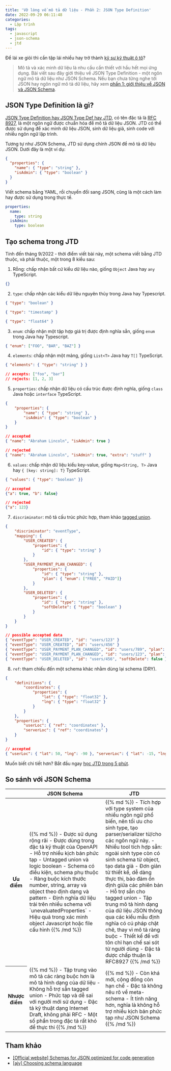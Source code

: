 ```yaml
---
title: 'Vỡ lòng về mô tả dữ liệu - Phần 2: JSON Type Definition'
date: 2022-09-29 06:11:48
categories:
  - Lập trình
tags:
  - javascript
  - json-schema
  - jtd
---
```


Để lái xe giỏi thì cần tập lái nhiều hay trở thành [kỹ sư kỹ thuật ô tô](https://www.howacarworks.com/)?

<!--more-->

> Mô tả và xác minh dữ liệu là nhu cầu cần thiết với hầu hết mọi ứng dụng. Bài viết sau đây giới thiệu về JSON Type Definition - một ngôn ngữ mô tả dữ liệu như JSON Schema. Nếu bạn chưa từng nghe tới JSON hay ngôn ngữ mô tả dữ liệu, hãy xem [phần 1: giới thiệu về JSON và JSON Schema](/blog/lap-trinh/json-schema/understanding-json-schema).

## JSON Type Definition là gì?

[JSON Type Definition hay JSON Type Def hay JTD](https://github.com/jsontypedef/jsontypedef.com), có tên đặc tả là [RFC 8927](https://tools.ietf.org/html/rfc8927), là một ngôn ngữ được chuẩn hóa để mô tả dữ liệu JSON. JTD có thể được sử dụng để xác minh dữ liệu JSON, sinh dữ liệu giả, sinh code với nhiều ngôn ngữ lập trình.

Tương tự như JSON Schema, JTD sử dụng chính JSON để mô tả dữ liệu JSON. Dưới đây là một ví dụ:

```json
{
  "properties": {
    "name": { "type": "string" },
    "isAdmin": { "type": "boolean" }
  }
}
```

Viết schema bằng YAML, rồi chuyển đổi sang JSON, cũng là một cách làm hay được sử dụng trong thực tế.

```yaml
properties:
  name:
    type: string
  isAdmin:
    type: boolean
```

## Tạo schema trong JTD

Tính đến tháng 9/2022 - thời điểm viết bài này, một schema viết bằng JTD thuộc, và phải thuộc, một trong 8 kiểu sau:

1. Rỗng: chấp nhận bất cứ kiểu dữ liệu nào, giống `Object` Java hay `any` TypeScript.

```json
{}
```

2. `type`: chấp nhận các kiểu dữ liệu nguyên thủy trong Java hay Typescript.

```json
{ "type": "boolean" }

{ "type": "timestamp" }

{ "type": "float64" }
```

3. `enum`: chấp nhận một tập hợp giá trị được định nghĩa sẵn, giống `enum` trong Java hay Typescript.

```json
{ "enum": ["FOO", "BAR", "BAZ"] }
```

4. `elements`: chấp nhận một mảng, giống `List<T>` Java hay `T[]` TypeScript.

```json
{ "elements": { "type": "string" } }

// accepts: ["foo", "bar"]
// rejects: [1, 2, 3]
```

5. `properties`: chấp nhận dữ liệu có cấu trúc được định nghĩa, giống `class` Java hoặc `interface` TypeScript.

```json
{
    "properties": {
        "name": { "type": "string" },
        "isAdmin": { "type": "boolean" }
    }
}

// accepted
{ "name": "Abraham Lincoln", "isAdmin": true }

// rejected
{ "name": "Abraham Lincoln", "isAdmin": true, "extra": "stuff" }
```

6. `values`: chấp nhận dữ liệu kiểu key-value, giống `Map<String, T>` Java hay `{ [key: string]: T}` TypeScript.

```json
{ "values": { "type": "boolean" }}

// accepted
{"a": true, "b": false}

// rejected
{"a": 123}
```

7. `discriminator`: mô tả cấu trúc phức hợp, tham khảo [tagged union](https://www.wikiwand.com/en/Tagged_union).

```json
{
    "discriminator": "eventType",
    "mapping": {
        "USER_CREATED": {
            "properties": {
                "id": { "type": "string" }
            }
        },
        "USER_PAYMENT_PLAN_CHANGED": {
            "properties": {
                "id": { "type": "string" },
                "plan": { "enum": ["FREE", "PAID"]}
            }
        },
        "USER_DELETED": {
            "properties": {
                "id": { "type": "string" },
                "softDelete": { "type": "boolean" }
            }
        }
    }
}

// possible accepted data
{ "eventType": "USER_CREATED", "id": "users/123" }
{ "eventType": "USER_CREATED", "id": "users/456" }
{ "eventType": "USER_PAYMENT_PLAN_CHANGED", "id": "users/789", "plan": "PAID" }
{ "eventType": "USER_PAYMENT_PLAN_CHANGED", "id": "users/123", "plan": "FREE" }
{ "eventType": "USER_DELETED", "id": "users/456", "softDelete": false }
```

8. `ref`: tham chiếu đến một schema khác nhằm dùng lại schema (DRY).

```json
{
    "definitions": {
        "coordinates": {
            "properties": {
                "lat": { "type": "float32" },
                "lng": { "type": "float32" }
            }
        }
    },
    "properties": {
        "userLoc": { "ref": "coordinates" },
        "serverLoc": { "ref": "coordinates" }
    }
}

// accepted
{ "userLoc": { "lat": 50, "lng": -90 }, "serverLoc": { "lat": -15, "lng": 50 }}
```

Muốn biết chi tiết hơn? Bắt đầu ngay [học JTD trong 5 phút](https://jsontypedef.com/docs/jtd-in-5-minutes/).

## So sánh với JSON Schema

<table>
<thead>
<tr>
<th></th>
<th>JSON Schema</th>
<th>JTD</th>
</tr>
</thead>

<tbody>
<tr>
<th>Ưu điểm</th>
<td>
{{% md %}}
- Được sử dụng rộng rãi
- Được dùng trong đặc tả kỹ thuật của OpenAPI
- Hỗ trợ nhiều kịch bản phức tạp
  - Untagged union và logic boolean
  - Schema có điều kiện, schema phụ thuộc
  - Ràng buộc kích thước number, string, array và object theo định dạng và pattern
  - Định nghĩa dữ liệu trải trên nhiều schema với `unevaluatedProperties`
- Hiệu quả trong xác minh object Javascript hoặc file cấu hình
{{% /md %}}
</td>
<td>
{{% md %}}
- Tích hợp với type system của nhiều ngôn ngữ phổ biến, nên tối ưu cho sinh type, tạo parser/serializer từ/cho các ngôn ngữ này.
- Nhiều tool tích hợp sẵn: ngoài sinh type còn có sinh schema từ object, tạo data giả
- Đơn giản từ thiết kế, dễ dàng thực thi, bảo đảm ổn định giữa các phiên bản
- Hỗ trợ sẵn cho tagged union
- Tập trung mô tả hình dạng của dữ liệu JSON thông qua các kiểu mẫu định nghĩa có cú pháp chặt chẽ, thay vì mô tả ràng buộc
- Thiết kế để với tôn chỉ hạn chế sai sót từ người dùng
- Đặc tả được chấp thuận là RFC8927
{{% /md %}}
</td>
</tr>
<tr>
<th>Nhược điểm</th>
<td>
{{% md %}}
- Tập trung vào mô tả các ràng buộc hơn là mô tả hình dạng của dữ liệu
- Không hỗ trợ sẵn tagged union
- Phức tạp và dễ sai với người mới sử dụng
- Đặc tả kỹ thuật dạng Internet Draft, không phải RFC
- Một số phần trong đặc tả rất khó để thực thi
{{% /md %}}
</td>
<td>
{{% md %}}
- Còn khá mới, cộng đồng còn hạn chế
- Đặc tả không nêu rõ về meta-schema
- Ít tính năng hơn, nghĩa là không hỗ trợ nhiều kịch bản phức tạp như JSON Schema
{{% /md %}}
</td>
</tr>
</tbody>
</table>

## Tham khảo

- [[Official website] Schemas for JSON optimized for code generation](https://jsontypedef.com/)
- [[ajv] Choosing schema language](https://ajv.js.org/guide/schema-language.html#comparison)
